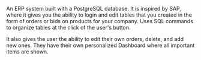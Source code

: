 An ERP system built with a PostgreSQL database. It is inspired by SAP, where it gives you the ability to login and edit tables that you created in the form of orders or bids on products for your company. Uses SQL commands to organize tables at the click of the user's button. 

It also gives the user the ability to edit their own orders, delete, and add new ones. They have their own personalized Dashboard where all important items are shown.
